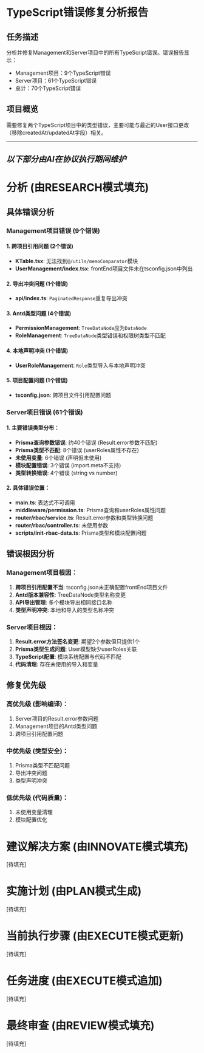 # TypeScript错误修复分析报告

## 任务描述
分析并修复Management和Server项目中的所有TypeScript错误。错误报告显示：
- Management项目：9个TypeScript错误
- Server项目：61个TypeScript错误
- 总计：70个TypeScript错误

## 项目概览
需要修复两个TypeScript项目中的类型错误，主要可能与最近的User接口更改（移除createdAt/updatedAt字段）相关。

---
*以下部分由AI在协议执行期间维护*
---

# 分析 (由RESEARCH模式填充)

## 具体错误分析

### Management项目错误 (9个错误)

#### 1. 跨项目引用问题 (2个错误)
- **KTable.tsx**: 无法找到`@/utils/memoComparator`模块
- **UserManagement/index.tsx**: frontEnd项目文件未在tsconfig.json中列出

#### 2. 导出冲突问题 (1个错误)
- **api/index.ts**: `PaginatedResponse`重复导出冲突

#### 3. Antd类型问题 (4个错误)
- **PermissionManagement**: `TreeDataNode`应为`DataNode`
- **RoleManagement**: `TreeDataNode`类型错误和权限树类型不匹配

#### 4. 本地声明冲突 (1个错误)
- **UserRoleManagement**: `Role`类型导入与本地声明冲突

#### 5. 项目配置问题 (1个错误)
- **tsconfig.json**: 跨项目文件引用配置问题

### Server项目错误 (61个错误)

#### 1. 主要错误类型分布：
- **Prisma查询参数错误**: 约40个错误 (Result.error参数不匹配)
- **Prisma类型不匹配**: 8个错误 (userRoles属性不存在)
- **未使用变量**: 6个错误 (声明但未使用)
- **模块配置错误**: 3个错误 (import.meta不支持)
- **类型转换错误**: 4个错误 (string vs number)

#### 2. 具体错误位置：
- **main.ts**: 表达式不可调用
- **middleware/permission.ts**: Prisma查询和userRoles属性问题
- **router/rbac/service.ts**: Result.error参数和类型转换问题
- **router/rbac/controller.ts**: 未使用参数
- **scripts/init-rbac-data.ts**: Prisma类型和模块配置问题

## 错误根因分析

### Management项目根因：
1. **跨项目引用配置不当**: tsconfig.json未正确配置frontEnd项目文件
2. **Antd版本兼容性**: TreeDataNode类型名称变更
3. **API导出管理**: 多个模块导出相同接口名称
4. **类型声明冲突**: 本地和导入的类型名称冲突

### Server项目根因：
1. **Result.error方法签名变更**: 期望2个参数但只提供1个
2. **Prisma类型生成问题**: User模型缺少userRoles关联
3. **TypeScript配置**: 模块系统配置与代码不匹配
4. **代码清理**: 存在未使用的导入和变量

## 修复优先级

### 高优先级 (影响编译)：
1. Server项目的Result.error参数问题
2. Management项目的Antd类型问题
3. 跨项目引用配置问题

### 中优先级 (类型安全)：
1. Prisma类型不匹配问题
2. 导出冲突问题
3. 类型声明冲突

### 低优先级 (代码质量)：
1. 未使用变量清理
2. 模块配置优化

# 建议解决方案 (由INNOVATE模式填充)
[待填充]

# 实施计划 (由PLAN模式生成)
[待填充]

# 当前执行步骤 (由EXECUTE模式更新)
[待填充]

# 任务进度 (由EXECUTE模式追加)
[待填充]

# 最终审查 (由REVIEW模式填充)
[待填充]
